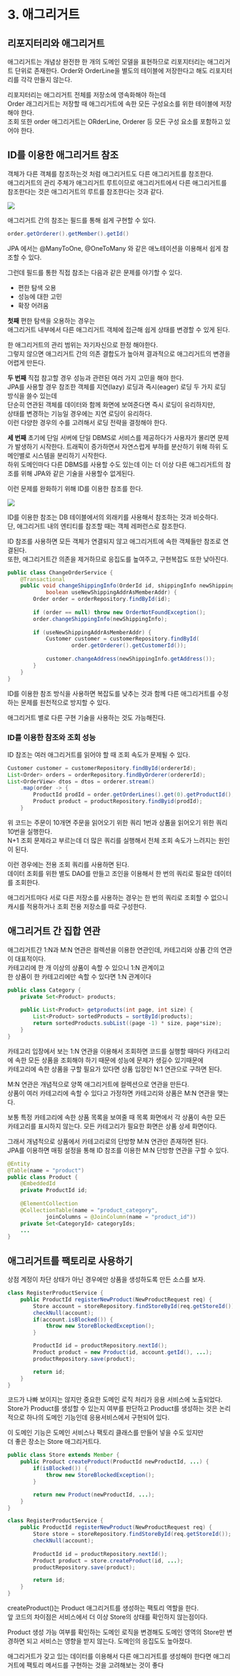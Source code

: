 # 3. 애그리거트

## 리포지터리와 애그리거트

애그리거트는 개념상 완전한 한 개의 도메인 모델을 표현하므로 리포지터리는 애그리거트 단위로 존재한다. Order와 OrderLine을 별도의 테이블에 저장한다고 해도 리포지터리를 각각 만들지 않는다.

리포지터리는 애그리거트 전체를 저장소에 영속화해야 하는데\
Order 래그리거트는 저장할 때 애그리거트에 속한 모든 구성요소를 위한 테이블에 저장해야 한다.\
조회 또한 order 애그리거트는 ORderLine, Orderer 등 모든 구성 요소를 포함하고 있어야 한다.

## ID를 이용한 애그리거트 참조

객체가 다른 객체를 참조하는것 처럼 애그리거트도 다른 애그리거트를 참조한다.\
애그리거트의 관리 주체가 애그리거트 루트이므로 애그리거트에서 다른 애그리거트를 참조한다는 것은 애그리거트의 루트를 참조한다는 것과 같다.

![](<../../.gitbook/assets/image (64).png>)

애그리거트 간의 참조는 필드를 통해 쉽게 구현할 수 있다.

```java
order.getOrderer().getMember().getId()
```

JPA 에서는 @ManyToOne, @OneToMany 와 같은 애노테이션을 이용해서 쉽게 참조할 수 있다.

그런데 필드를 통한 직접 참조는 다음과 같은 문제를 야기할 수 있다.

* 편한 탐색 오용
* 성능에 대한 고민
* 확장 어려움

**첫째** 편한 탐색을 오용하는 경우는\
애그리거트 내부에서 다른 애그리거트 객체에 접근해 쉽게 상태를 변경할 수 있게 된다.

한 애그리거트의 관리 범위는 자기자신으로 한정 해야한다.\
그렇지 않으면 애그리거트 간의 의존 결합도가 높아져 결과적으로 애그리거트의 변경을 어렵게 만든다.

**두 번째** 직접 참고할 경우 성능과 관련된 여러 가지 고민을 해야 한다.\
JPA를 사용할 경우 참조한 객체를 지연(lazy) 로딩과 즉시(eager) 로딩 두 가지 로딩 방식을 쓸수 있는데\
단순히 연관된 객체를 데이터와 함께 화면에 보여준다면 즉시 로딩이 유리하지만,\
상태를 변경하는 기능일 경우에는 지연 로딩이 유리하다.\
이런 다양한 경우의 수를 고려해서 로딩 전략을 결정해야 한다.

**세 번째** 초기에 단일 서버에 단일 DBMS로 서비스를 제공하다가 사용자가 몰리면 문제가 발생하기 시작한다. 트래픽이 증가하면서 자연스럽게 부하를 분산하기 위해 하위 도메인별로 시스템을 분리하기 시작한다.\
하위 도메인마다 다른 DBMS를 사용할 수도 있는데 이는 더 이상 다른 애그리거트의 참조를 위해 JPA와 같은 기술을 사용할수 없게된다.

이런 문제를 완화하기 위해 ID를 이용한 참조를 한다.

![](<../../.gitbook/assets/image (47).png>)

ID를 이용한 참조는 DB 테이블에서의 외래키를 사용해서 참조하는 것과 비슷하다.\
단, 애그리거트 내의 엔티티를 참조할 때는 객체 레퍼런스로 참조한다.

ID 참조를 사용하면 모든 객체가 연결되지 않고 애그리거트에 속한 객체들만 참조로 연결된다.\
또한, 애그리거트간 의존을 제거하므로 응집도를 높여주고, 구현복잡도 또한 낮아진다.

```java
public class ChangeOrderService {
    @Transactional
    public void changeShippingInfo(OrderId id, shippingInfo newShippingInfo,
            boolean useNewShippingAddrAsMemberAddr) {
        Order order = orderRepository.findById(id);
        
        if (order == null) throw new OrderNotFoundException();
        order.changeShippingInfo(newShippingInfo);
        
        if (useNewShippingAddrAsMemberAddr) {
            Customer customer = customerRepository.findById(
                    order.getOrderer().getCustomerId());
                    
            customer.changeAddress(newShippingInfo.getAddress());
        }
    }
}
```

ID를 이용한 참조 방식을 사용하면 복잡도를 낮추는 것과 함께 다른 애그리거트를 수정하는 문제를 원천적으로 방지할 수 있다.

애그리거트 별로 다른 구현 기술을 사용하는 것도 가능해진다.

### ID를 이용한 참조와 조회 성능

ID 참조는 여러 애그리거트를 읽어야 할 때 조회 속도가 문제될 수 있다.

```java
Customer customer = customerRepository.findById(ordererId);
List<Order> orders = orderRepository.findByOrderer(ordererId);
List<OrderView> dtos = dtos = orderer.stream()
    .map(order -> {
        ProductId prodId = order.getOrderLines().get(0).getProductId();
        Product product = productRepository.findByid(prodId);
    }
```

위 코드는 주문이 10개면 주문을 읽어오기 위한 쿼리 1번과 상품을 읽어오기 위한 쿼리 10번을 실행한다.\
N+1 조회 문제라고 부르는데 더 많은 쿼리를 실행해서 전체 조회 속도가 느려지는 원인이 된다.

이런 경우에는 전용 조회 쿼리를 사용하면 된다.\
데이터 조회를 위한 별도 DAO를 만들고 조인을 이용해서 한 번의 쿼리로 필요한 데이터를 조회한다.

애그리거트마다 서로 다른 저장소를 사용하는 경우는 한 번의 쿼리로 조회할 수 없으니 캐시를 적용하거나 조회 전용 저장소를 따로 구성한다.

## 애그리거트 간 집합 연관

애그리거트간 1:N과 M:N 연관은 컬렉션을 이용한 연관인데, 카테고리와 상품 간의 연관이 대표적이다.\
카테고리에 한 개 이상의 상품이 속할 수 있으니 1:N 관계이고\
한 상품이 한 카테고리에만 속할 수 있다면 1:N 관계이다

```java
public class Category {
    private Set<Product> products;
    
    public List<Product> getproducts(int page, int size) {
        List<Product> sortedProducts = sortById(products);
        return sortedProducts.subList((page -1) * size, page*size);
    }
}
```

카테고리 입장에서 보는 1:N 연관을 이용해서 조회하면 코드를 실행할 때마다 카테고리에 속한 모든 상품을 조회해야 하기 때문에 성능에 문제가 생길수 있기때문에\
카테고리에 속한 상품을 구할 필요가 있다면 상품 입장인 N:1 연관으로 구하면 된다.

M:N 연관은 개념적으로 양쪽 애그리거트에 컬렉션으로 연관을 만든다.\
상품이 여러 카테고리에 속할 수 있다고 가정하면 카테고리와 상품은 M:N 연관을 맺는다.

보통 특정 카테고리에 속한 상품 목록을 보여줄 때 목록 화면에서 각 상품이 속한 모든 카테고리를 표시하지 않는다. 모든 카테고리가 필요한 화면은 상품 상세 화면이다.

그래서 개념적으로 상품에서 카테고리로의 단방향 M:N 연관만 존재하면 된다.\
JPA를 이용하면 매핑 설정을 통해 ID 참조를 이용한 M:N 단방향 연관을 구할 수 있다.

```java
@Entity
@Table(name = "product")
public class Product {
    @EmbeddedId
    private ProductId id;
    
    @ElementCollection
    @CollectionTable(name = "product_category",
            joinColumns = @JoinColumn(name = "product_id"))
    private Set<CategoryId> categoryIds;
    ...
}
```

## 애그리거트를 팩토리로 사용하기

상점 계정이 차단 상태가 아닌 경우에만 상품을 생성하도록 만든 소스를 보자.

```java
class RegisterProductService {
    public ProductId registerNewProduct(NewProductRequest req) {
        Store account = storeRepository.findStoreById(req.getStoreId());
        checkNull(account);
        if(account.isBlocked()) {
            throw new StoreBlockedException();
        }

        ProductId id = productRepository.nextId();
        Product product = new Product(id, account.getId(), ...);
        productRepository.save(product);

        return id;
    }
}
```

코드가 나빠 보이지는 않지만 중요한 도메인 로직 처리가 응용 서비스에 노출되었다.\
Store가 Product를 생성할 수 있는지 여부를 판단하고 Product를 생성하는 것은 논리적으로 하나의 도메인 기능인데 응용서비스에서 구현되어 있다.

이 도메인 기능은 도메인 서비스나 팩토리 클래스를 만들어 넣을 수도 있지만\
더 좋은 장소는 Store 애그리거트다.

```java
public class Store extends Member {
    public Product createProduct(ProductId newProductId, ...) {
        if(isBlocked()) {
            throw new StoreBlockedException();
        }

        return new Product(newProductId, ...);
    }
}

class RegisterProductService {
    public ProductId registerNewProduct(NewProductRequest req) {
        Store store = storeRepository.findStoreById(req.getStoreId());
        checkNull(account);
        
        ProductId id = productRepository.nextId();
        Product product = store.createProduct(id, ...);
        productRepository.save(product);

        return id;
    }
}
```

createProduct()는 Product 애그리거트를 생성하는 팩토리 역할을 한다.\
앞 코드의 차이점은 서비스에서 더 이상 Store의 상태를 확인하지 않는점이다.

Product 생성 가능 여부를 확인하는 도메인 로직을 변경해도 도메인 영역의 Store만 변경하면 되고 서비스는 영향을 받지 않는다. 도메인의 응집도도 높아졌다.

애그리거트가 갖고 있는 데이터를 이용해서 다른 애그리거트를 생성해야 한다면 애그리거트에 팩토리 메서드를 구현하는 것을 고려해보는 것이 좋다
